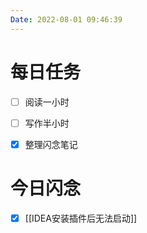 ```yaml
---
Date: 2022-08-01 09:46:39
---
```


# 每日任务
- [ ] 阅读一小时
- [ ] 写作半小时
- [x] 整理闪念笔记


# 今日闪念
- [x] [[IDEA安装插件后无法启动]]